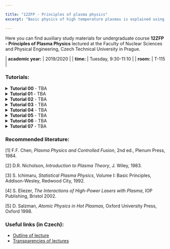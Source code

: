 ```yaml
---

title: "12ZFP - Principles of plasma physics" 
excerpt: "Basic physics of high temperature plasmas is explained using particle, kinetic and fluid approaches. The course covers drift motions and adiabatic invariants, linear theory of waves in plasmas and propagation of electromagnetic waves in inhomogeneous plasmas. Basic non-linear effects, such as ponderomotive force, self-focusing and parametric instabilities are explained."

---
```


Here you can find auxiliary study materials for undergraduate course **12ZFP - Principles of Plasma Physics** lectured at the Faculty of Nuclear Sciences and Physical Engineering, Czech Technical University in Prague.

| **academic year:** | 2019/2020 |
| **time:** | Tuesday, 9:30-11:10 |
| **room:** | T-115 |

### Tutorials:

<section class="page__content" itemprop="text">

<details class="page__content" itemprop="text">
  <summary>
    <b>Tutorial 00</b> - TBA
  </summary>
  <p>
    Debye screening, Debye length, plasma parameter, plasma frequency, collisions of charged particles, Landau length, Coulomb logarithm
  </p>
</details>

<details class="page__content" itemprop="text">
  <summary>
    <b>Tutorial 01</b> - TBA
  </summary>
  <p>
    Vlasov equation, Krook collision term, derivation of two-fluid hydrodynamics, diamagnetic drift
  </p>
</details>

<details class="page__content" itemprop="text">
  <summary>
    <b>Tutorial 02</b> - TBA
  </summary>
  <p>
    Plasma oscillations, plasma waves in fluid and kinetic description, Landau damping, wave energy
  </p>
</details>

<details class="page__content" itemprop="text">
  <summary>
    <b>Tutorial 03</b> - TBA
  </summary>
  <p>
    Demonstration using PIC code ES1, plasma waves, Landau damping, two-stream instability 
  </p>
</details>

<details class="page__content" itemprop="text">
  <summary>
    <b>Tutorial 04</b> - TBA
  </summary>
  <p>
    Ion sound waves; electromagnetic waves in plasma, critical density, wave propagation in planar plasma
  </p>
</details>

<details class="page__content" itemprop="text">
  <summary>
    <b>Tutorial 05</b> - TBA
  </summary>
  <p>
    One fluid approximation, ideal and non-ideal magnetohydrodynamics, hydromagnetic equilibrium, Rayleigh-Taylor and Kruskal-Schwartzschild instabilities
  </p>
</details>

<details class="page__content" itemprop="text">
  <summary>
    <b>Tutorial 06</b> - TBA
  </summary>
  <p>
    Diffusion in weakly and strongly ionized plasmas, ambipolar diffusion, plasma-wall interaction, sheath, Bohm criterion
  </p>
</details>

<details class="page__content" itemprop="text">
  <summary>
    <b>Tutorial 07</b> - TBA
  </summary>
  <p>
    Introduction into atomic physics of plasmas, multiply-charged ions, excitation and autoionization states, collisional and radiative processes, oscillator strength, direct and inverse processes, principle of detail balancing
  </p>
</details>

</section>

### Recommended literature:

[1] F.F. Chen, *Plasma Physics and Controlled Fusion*, 2nd ed., Plenum Press, 1984.

[2] D.R. Nicholson, *Introduction to Plasma Theory*, J. Wiley, 1983.

[3] S. Ichimaru, *Statistical Plasma Physics*, Volume I: Basic Principles, Addison-Wesley, Redwood City, 1992.

[4] S. Eliezer, *The Interactions of High-Power Lasers with Plasma*, IOP Publishing, Bristol 2002.

[5] D. Salzman, *Atomic Physics in Hot Plasmas*, Oxford University Press, Oxford 1998.

### Useful links (in Czech):

- [Outline of lecture](http://kfe.fjfi.cvut.cz/~limpouch/plazma/sylzfplm.pdf)
- [Transparencies of lectures](http://kfe.fjfi.cvut.cz/~limpouch/plazma/lecplaz.html)
